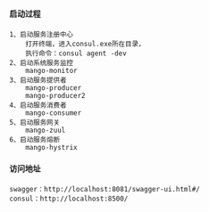 #### 启动过程

    1、启动服务注册中心
        打开终端，进入consul.exe所在目录，
        执行命令：consul agent -dev
    2、启动系统服务监控
        mango-monitor
    3、启动服务提供者
        mango-producer
        mango-producer2
    4、启动服务消费者
        mango-consumer
    5、启动服务网关
        mango-zuul
    6、启动服务熔断
        mango-hystrix
       
#### 访问地址
    swagger：http://localhost:8081/swagger-ui.html#/
    consul：http://localhost:8500/
